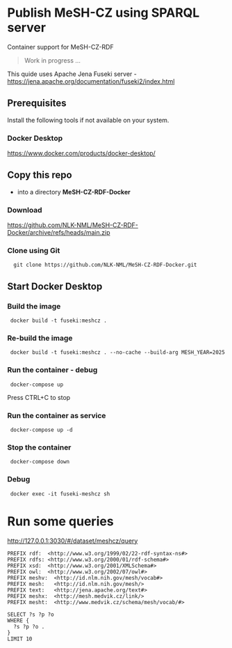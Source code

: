 # Publish MeSH-CZ using SPARQL server
Container support for MeSH-CZ-RDF

> Work in progress ...

This quide uses Apache Jena Fuseki server - https://jena.apache.org/documentation/fuseki2/index.html

## Prerequisites

Install the following tools if not available on your system.

### Docker Desktop

https://www.docker.com/products/docker-desktop/

## Copy this repo
- into a directory **MeSH-CZ-RDF-Docker**

### Download

https://github.com/NLK-NML/MeSH-CZ-RDF-Docker/archive/refs/heads/main.zip

### Clone using Git

      git clone https://github.com/NLK-NML/MeSH-CZ-RDF-Docker.git

## Start Docker Desktop

### Build the image

     docker build -t fuseki:meshcz .

### Re-build the image

     docker build -t fuseki:meshcz . --no-cache --build-arg MESH_YEAR=2025

### Run the container - debug

     docker-compose up

Press CTRL+C to stop

### Run the container as service

     docker-compose up -d

### Stop the container

     docker-compose down

### Debug

     docker exec -it fuseki-meshcz sh

# Run some queries

http://127.0.0.1:3030/#/dataset/meshcz/query

```
PREFIX rdf:  <http://www.w3.org/1999/02/22-rdf-syntax-ns#>
PREFIX rdfs: <http://www.w3.org/2000/01/rdf-schema#>
PREFIX xsd:  <http://www.w3.org/2001/XMLSchema#>
PREFIX owl:  <http://www.w3.org/2002/07/owl#>
PREFIX meshv:  <http://id.nlm.nih.gov/mesh/vocab#>
PREFIX mesh:   <http://id.nlm.nih.gov/mesh/>
PREFIX text:   <http://jena.apache.org/text#>
PREFIX meshx:  <http://mesh.medvik.cz/link/>
PREFIX mesht:  <http://www.medvik.cz/schema/mesh/vocab/#>

SELECT ?s ?p ?o
WHERE {
  ?s ?p ?o .
}
LIMIT 10
```




